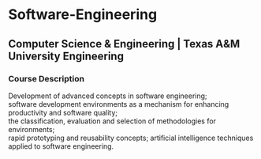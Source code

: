 # Software-Engineering 
## Computer Science & Engineering | Texas A&M University Engineering 
 
### Course Description  
Development of advanced concepts in software engineering;  
software development environments as a mechanism for enhancing productivity and software quality;  
the classification, evaluation and selection of methodologies for environments;   
rapid prototyping and reusability concepts; artificial intelligence techniques applied to software engineering. 
